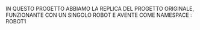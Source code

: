 IN QUESTO PROGETTO ABBIAMO LA REPLICA DEL PROGETTO ORIGINALE, FUNZIONANTE CON UN SINGOLO ROBOT E AVENTE COME NAMESPACE : ROBOT1

